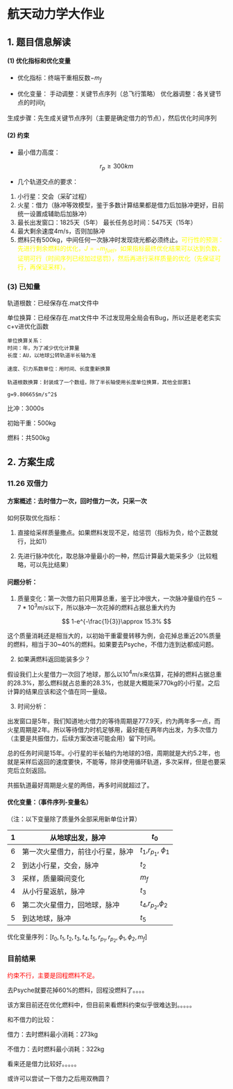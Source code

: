 # 航天动力学大作业

## 1. 题目信息解读

#### (1) 优化指标和优化变量

- 优化指标：终端干重相反数$-m_f$

- 优化变量：
  手动调整：关键节点序列（总飞行策略）
  优化器调整：各关键节点的时间$t_i$

生成步骤：先生成关键节点序列（主要是确定借力的节点），然后优化时间序列

#### (2) 约束

- 最小借力高度：

$$
r_p\geq 300 km
$$

- 几个轨道交点的要求：
1. 小行星：交会（采矿过程）
2. 火星：借力（脉冲等效模型，鉴于多数计算结果都是借力后加脉冲更好，目前统一设置成辅助后加脉冲）
3. 最长出发窗口：1825天（5年）
   最长任务总时间：5475天（15年）
4. 最大剩余速度4m/s，否则加脉冲
5. 燃料只有500kg，中间任何一次脉冲时发现烧光都必须终止。<font color=yellow>可行性的预测：先进行剩余燃料的优化，$J=-m_{fuel}$，如果指标最终优化结果可以达到负数，证明可行（时间序列已经加过惩罚），然后再进行采样质量的优化（先保证可行，再保证采样）。</font>

### (3) 已知量

轨道根数：已经保存在.mat文件中

单位换算：已经保存在.mat文件中
不过发现用全局会有Bug，所以还是老老实实c+v进优化函数

    单位换算关系：
    时间：年，为了减少优化计算量
    长度：AU，以地球公转轨道半长轴为准
    
    速度、引力系数单位：用时间、长度重新换算
    
    轨道根数换算：封装成了一个数组，除了半长轴使用长度单位换算，其他全部置1
    
    g=9.80665$m/s^2$

比冲：3000s

初始干重：500kg

燃料：共500kg

## 2. 方案生成

### 11.26 双借力

#### 方案概述：去时借力一次，回时借力一次，只采一次

如何获取优化指标：

1. 直接给采样质量撒点。如果燃料发现不足，给惩罚（指标为负，给个正数就行，比如1）

2. 先进行脉冲优化，取总脉冲量最小的一种，然后计算最大能采多少（比较粗略，可以先比结果）

#### 问题分析：

1. 质量变化：第一次借力前只用算总重，鉴于比冲很大，一次脉冲量级约在$5\sim 7*10^3m/s$以下，所以脉冲一次花掉的燃料占据总重大约为

$$
1-e^{-\frac{1}{3}}\approx 15.3%
$$

这个质量消耗还是相当大的，以初始干重霍曼转移为例，会花掉总重近20%质量的燃料，相当于30~40%的燃料。如果要去Psyche，不借力连到达都成问题。

2. 如果满燃料返回能装多少？

假设我们上火星借力一次回了地球，那么以$10^4m/s$来估算，花掉的燃料占据总重的28.3%，那么燃料就占总重的28.3%，也就是大概能采770kg的小行星。之后计算的结果应该和这个值在同一量级。

3. 时间分析：

出发窗口是5年，我们知道地火借力的等待周期是777.9天，约为两年多一点，而火星周期是2年。所以等待借力时机足够用，最好能在两年内出发，为多次借力（主要是共振借力，后续方案改进可能会用）留下时间。

总的任务时间是15年。小行星的半长轴约为地球的3倍，周期就是大约5.2年，也就是采样后返回的速度要快，不能等，除非使用循环轨道，多次采样，但是也要采完后立刻返回。

共振轨道最好周期是火星的两倍，再多时间就超过了。

#### 优化变量：（事件序列-变量名）

（注：以下变量除了质量外全部采用新单位计算）

| 1   | 从地球出发，脉冲         | $t_0$                             |
| --- | ---------------- | --------------------------------- |
| 6   | 第一次火星借力，前往小行星，脉冲 | $t_1$,$r_{p_1}$, $\phi_1$         |
| 2   | 到达小行星，交会，脉冲      | $t_2$ |
| 3   | 采样，质量瞬间变化        | $m_f$                             |
| 4   | 从小行星返航，脉冲        | $t_3$                             |
| 6   | 第二次火星借力，回地球，脉冲   | $t_4$,$r_{p_2}$,$\phi_2$          |
| 5   | 到达地球，脉冲          | $t_5$                             |

优化变量序列：[$t_0, t_1, t_2, t_3, t_4, t_5, r_{p_1},r_{p_2},\phi_1, \phi_2, m_f]$

### 目前结果

<font color=red>约束不行，主要是回程燃料不足。</font>

去Psyche就要花掉60%的燃料，回程没燃料了。。。。

该方案目前还在优化燃料中，但目前来看燃料约束似乎很难达到。。。。。

和不借力的比较：

借力：去时燃料最小消耗：273kg

不借力：去时燃料最小消耗：322kg

看来还是借力比较好。。。。。

或许可以尝试一下借力之后用双椭圆？
